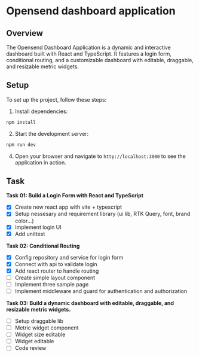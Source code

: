 # Opensend dashboard application

## Overview
The Opensend Dashboard Application is a dynamic and interactive dashboard built with React and TypeScript. It features a login form, conditional routing, and a customizable dashboard with editable, draggable, and resizable metric widgets.


## Setup
To set up the project, follow these steps:

1. Install dependencies:

```sh
npm install
```

2. Start the development server:

 ```sh
npm run dev
```

4. Open your browser and navigate to `http://localhost:3000` to see the application in action.


## Task
 **Task 01: Build a Login Form with React and TypeScript**
- [x] Create new react app with vite + typescript
- [x] Setup nessesary and requirement library (ui lib, RTK Query, font, brand color...)
- [x] Implement login UI
- [x] Add unittest

**Task 02: Conditional Routing**
- [x] Config repository and service for login form
- [x] Connect with api to validate login
- [x] Add react router to handle routing
- [ ] Create simple layout component
- [ ] Implement three sample page
- [ ] Implement middleware and guard for authentication and authorization

**Task 03: Build a dynamic dashboard with editable, draggable, and resizable metric widgets.**
- [ ] Setup draggable lib
- [ ] Metric widget component
- [ ] Widget size editable
- [ ] Widget editable
- [ ] Code review
